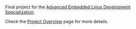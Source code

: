 Final project for the [Advanced Embedded Linux Development Specialization](https://www.coursera.org/specializations/advanced-embedded-linux-development).

Check the [Project Overview](https://github.com/cu-ecen-aeld/final-project-hatemalamir/wiki/Project-Overview) page for more details.
